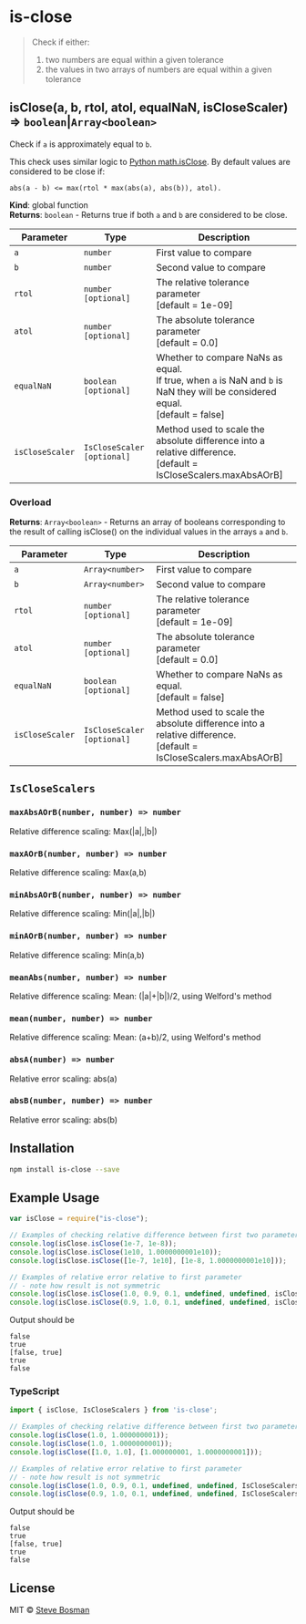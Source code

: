 # is-close

> Check if either: 
> 1. two numbers are equal within a given tolerance
> 2. the values in two arrays of numbers are equal within a given tolerance

## isClose(a, b, rtol, atol, equalNaN, isCloseScaler) ⇒ `boolean`&#124;`Array<boolean>`
Check if `a` is approximately equal to `b`.

This check uses similar logic to [Python math.isClose](https://docs.python.org/3/library/math.html#math.isclose).
By default values are considered to be close if:
 
```                   
abs(a - b) <= max(rtol * max(abs(a), abs(b)), atol).
```
                   
**Kind**: global function  
**Returns**: `boolean` - Returns true if both `a` and `b` are considered to be close.  

| Parameter        | Type | Description |
| ---------------- | --- | --- |
| `a`              | `number` | First value to compare |
| `b`              | `number` | Second value to compare |
| `rtol`           | `number [optional]` | The relative tolerance parameter<br/>[default = 1e-09] |
| `atol`           | `number [optional]` | The absolute tolerance parameter<br/>[default = 0.0] |
| `equalNaN`       | `boolean [optional]` | Whether to compare NaNs as equal.<br/>If true, when `a` is NaN and `b` is NaN they will be considered equal.<br/>[default = false] |
| `isCloseScaler`  | `IsCloseScaler [optional]` | Method used to scale the absolute difference into a relative difference.<br/>[default = IsCloseScalers.maxAbsAOrB] |

### Overload
**Returns**: `Array<boolean>` - Returns an array of booleans corresponding to the result of calling isClose() on the individual values in the arrays `a` and `b`.  

| Parameter        | Type | Description |
| ---------------- | --- | --- |
| `a`              | `Array<number>` | First value to compare |
| `b`              | `Array<number>` | Second value to compare |
| `rtol`           | `number [optional]` | The relative tolerance parameter<br/>[default = 1e-09] |
| `atol`           | `number [optional]` | The absolute tolerance parameter<br/>[default = 0.0] |
| `equalNaN`       | `boolean [optional]` | Whether to compare NaNs as equal.<br/>[default = false] |
| `isCloseScaler`  | `IsCloseScaler [optional]` | Method used to scale the absolute difference into a relative difference.<br/>[default = IsCloseScalers.maxAbsAOrB] |

## `IsCloseScalers`
### `maxAbsAOrB(number, number) => number`
Relative difference scaling: Max(|a|,|b|)
### `maxAOrB(number, number) => number`
Relative difference scaling: Max(a,b)
### `minAbsAOrB(number, number) => number`
Relative difference scaling: Min(|a|,|b|)
### `minAOrB(number, number) => number`
Relative difference scaling: Min(a,b)
### `meanAbs(number, number) => number`
Relative difference scaling: Mean: (|a|+|b|)/2, using Welford's method
### `mean(number, number) => number`
Relative difference scaling: Mean: (a+b)/2, using Welford's method
### `absA(number) => number`
Relative error scaling: abs(a)
### `absB(number, number) => number`
Relative error scaling: abs(b)

## Installation 
```sh
npm install is-close --save
```

## Example Usage
```javascript
var isClose = require("is-close");

// Examples of checking relative difference between first two parameters
console.log(isClose.isClose(1e-7, 1e-8));
console.log(isClose.isClose(1e10, 1.0000000001e10));
console.log(isClose.isClose([1e-7, 1e10], [1e-8, 1.0000000001e10]));

// Examples of relative error relative to first parameter 
// - note how result is not symmetric
console.log(isClose.isClose(1.0, 0.9, 0.1, undefined, undefined, isClose.IsCloseScalers.absA));
console.log(isClose.isClose(0.9, 1.0, 0.1, undefined, undefined, isClose.IsCloseScalers.absA));
```

Output should be 
```
false
true
[false, true]
true
false
```

### TypeScript
```typescript
import { isClose, IsCloseScalers } from 'is-close';

// Examples of checking relative difference between first two parameters
console.log(isClose(1.0, 1.000000001));
console.log(isClose(1.0, 1.0000000001));
console.log(isClose([1.0, 1.0], [1.000000001, 1.0000000001]));

// Examples of relative error relative to first parameter 
// - note how result is not symmetric
console.log(isClose(1.0, 0.9, 0.1, undefined, undefined, IsCloseScalers.absA));
console.log(isClose(0.9, 1.0, 0.1, undefined, undefined, IsCloseScalers.absA));
```

Output should be 
```
false
true
[false, true]
true
false
```

## License

MIT © [Steve Bosman](http://github.com/stevebosman)
